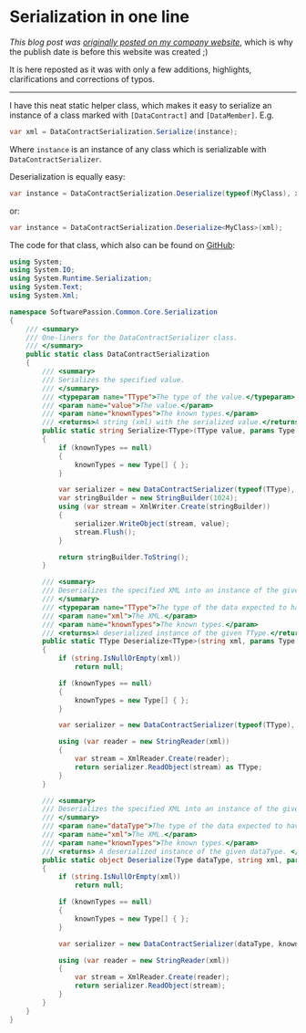 # Serialization in one line


*This blog post was [originally posted on my company website](https://softwarepassion.eu/serialization-in-one-line/)*, which is why the publish date
is before this website was created ;)

It is here reposted as it was
with only a few additions, highlights, clarifications and corrections of typos.

---

I have this neat static helper class, which makes it easy to serialize an instance of a class marked with `[DataContract]` and `[DataMember]`. E.g.

```` C#
var xml = DataContractSerialization.Serialize(instance);
````

Where `instance` is an instance of any class which is serializable with 
`DataContractSerializer`.

Deserialization is equally easy:

```` C#
var instance = DataContractSerialization.Deserialize(typeof(MyClass), xml);
````

or:

```` C#
var instance = DataContractSerialization.Deserialize<MyClass>(xml);
````

The code for that class, which also can be found on 
[GitHub](https://github.com/TorbenRahbekKoch/SoftwarePassion.Common/blob/master/Source/Projects/Core/Serialization/DataContractSerialization.cs):

```` C#
using System;
using System.IO;
using System.Runtime.Serialization;
using System.Text;
using System.Xml;

namespace SoftwarePassion.Common.Core.Serialization
{
    /// <summary>
    /// One-liners for the DataContractSerializer class.
    /// </summary>
    public static class DataContractSerialization
    {
        /// <summary>
        /// Serializes the specified value.
        /// </summary>
        /// <typeparam name="TType">The type of the value.</typeparam>
        /// <param name="value">The value.</param>
        /// <param name="knownTypes">The known types.</param>
        /// <returns>A string (xml) with the serialized value.</returns>
        public static string Serialize<TType>(TType value, params Type[] knownTypes)
        {
            if (knownTypes == null)
            {
                knownTypes = new Type[] { };
            }

            var serializer = new DataContractSerializer(typeof(TType), knownTypes);
            var stringBuilder = new StringBuilder(1024);
            using (var stream = XmlWriter.Create(stringBuilder))
            {
                serializer.WriteObject(stream, value);
                stream.Flush();
            }

            return stringBuilder.ToString();
        }

        /// <summary>
        /// Deserializes the specified XML into an instance of the given TType.
        /// </summary>
        /// <typeparam name="TType">The type of the data expected to have be serialized in the given xml.</typeparam>
        /// <param name="xml">The XML.</param>
        /// <param name="knownTypes">The known types.</param>
        /// <returns>A deserialized instance of the given TType.</returns>
        public static TType Deserialize<TType>(string xml, params Type[] knownTypes) where TType : class
        {
            if (string.IsNullOrEmpty(xml))
                return null;

            if (knownTypes == null)
            {
                knownTypes = new Type[] { };
            }

            var serializer = new DataContractSerializer(typeof(TType), knownTypes);

            using (var reader = new StringReader(xml))
            {
                var stream = XmlReader.Create(reader);
                return serializer.ReadObject(stream) as TType;
            }
        }

        /// <summary>
        /// Deserializes the specified XML into an instance of the given dataType.
        /// </summary>
        /// <param name="dataType">The type of the data expected to have be serialized in the given xml.</param>
        /// <param name="xml">The XML.</param>
        /// <param name="knownTypes">The known types.</param>
        /// <returns> A deserialized instance of the given dataType. </returns>
        public static object Deserialize(Type dataType, string xml, params Type[] knownTypes)
        {
            if (string.IsNullOrEmpty(xml))
                return null;

            if (knownTypes == null)
            {
                knownTypes = new Type[] { };
            }

            var serializer = new DataContractSerializer(dataType, knownTypes);

            using (var reader = new StringReader(xml))
            {
                var stream = XmlReader.Create(reader);
                return serializer.ReadObject(stream);
            }
        }
    }
}
````